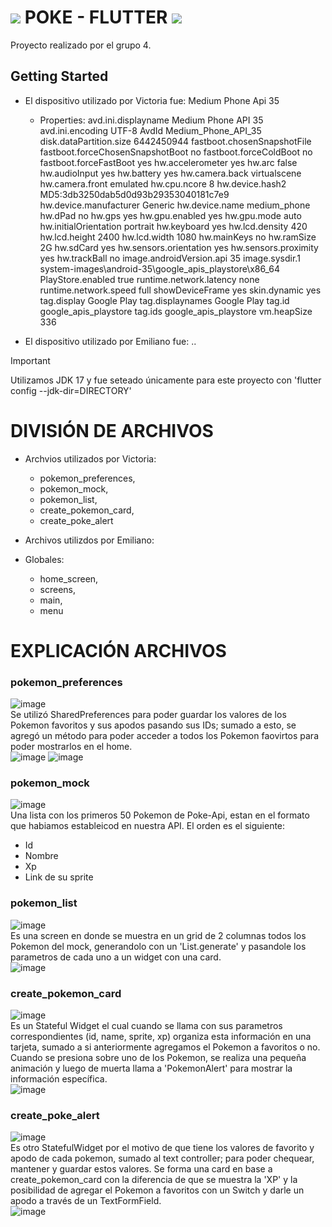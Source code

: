 # ![](https://user-images.githubusercontent.com/1838420/82833707-bec46580-9eb6-11ea-88d8-2dd033cc742d.png) POKE - FLUTTER ![](https://user-images.githubusercontent.com/1838420/82833707-bec46580-9eb6-11ea-88d8-2dd033cc742d.png)

Proyecto realizado por el grupo 4.

## Getting Started

- El dispositivo utilizado por Victoria fue: Medium Phone Api 35
  - Properties:
avd.ini.displayname              Medium Phone API 35
avd.ini.encoding                 UTF-8
AvdId                            Medium_Phone_API_35
disk.dataPartition.size          6442450944
fastboot.chosenSnapshotFile      
fastboot.forceChosenSnapshotBoot no
fastboot.forceColdBoot           no
fastboot.forceFastBoot           yes
hw.accelerometer                 yes
hw.arc                           false
hw.audioInput                    yes
hw.battery                       yes
hw.camera.back                   virtualscene
hw.camera.front                  emulated
hw.cpu.ncore                     8
hw.device.hash2                  MD5:3db3250dab5d0d93b29353040181c7e9
hw.device.manufacturer           Generic
hw.device.name                   medium_phone
hw.dPad                          no
hw.gps                           yes
hw.gpu.enabled                   yes
hw.gpu.mode                      auto
hw.initialOrientation            portrait
hw.keyboard                      yes
hw.lcd.density                   420
hw.lcd.height                    2400
hw.lcd.width                     1080
hw.mainKeys                      no
hw.ramSize                       2G
hw.sdCard                        yes
hw.sensors.orientation           yes
hw.sensors.proximity             yes
hw.trackBall                     no
image.androidVersion.api         35
image.sysdir.1                   system-images\android-35\google_apis_playstore\x86_64\
PlayStore.enabled                true
runtime.network.latency          none
runtime.network.speed            full
showDeviceFrame                  yes
skin.dynamic                     yes
tag.display                      Google Play
tag.displaynames                 Google Play
tag.id                           google_apis_playstore
tag.ids                          google_apis_playstore
vm.heapSize                      336

- El dispositivo utilizado por Emiliano fue: ..

> [!IMPORTANT]
> Utilizamos JDK 17 y fue seteado únicamente para este proyecto con 'flutter config --jdk-dir=DIRECTORY'


# DIVISIÓN DE ARCHIVOS
* Archvios utilizados por Victoria:
   - pokemon_preferences,
   - pokemon_mock,
   - pokemon_list,
   - create_pokemon_card,
   - create_poke_alert
     
* Archivos utilizdos por Emiliano:
  
* Globales:
   - home_screen,
   - screens,
   - main,
   - menu

# EXPLICACIÓN ARCHIVOS
### pokemon_preferences
![image](https://github.com/user-attachments/assets/250d2d4a-c158-442d-bceb-e3a09711c383)
<br>
Se utilizó SharedPreferences para poder guardar los valores de los Pokemon favoritos y sus apodos pasando sus IDs; sumado a esto, se agregó un método para poder acceder a todos los Pokemon faovirtos para poder mostrarlos en el home.
<br>
![image](https://github.com/user-attachments/assets/7643c12d-733c-483d-b65a-a438bace9b2c)
![image](https://github.com/user-attachments/assets/734c4605-1dec-4233-ac06-bb7e7263db15)


### pokemon_mock
![image](https://github.com/user-attachments/assets/8f32f252-498f-471a-8f81-b21ac5a0ebf8)
<br>
Una lista con los primeros 50 Pokemon de Poke-Api, estan en el formato que habiamos estableicod en nuestra API.
El orden es el siguiente:
  - Id
  - Nombre
  - Xp
  - Link de su sprite

### pokemon_list
![image](https://github.com/user-attachments/assets/23dc8667-232c-4e6c-aa0c-50808ae23775)
<br>
Es una screen en donde se muestra en un grid de 2 columnas todos los Pokemon del mock, generandolo con un 'List.generate' y  pasandole los parametros de cada uno a un widget con una card.
<br>
![image](https://github.com/user-attachments/assets/05a9bad4-7d25-4992-b50a-89916a7c78d4)

### create_pokemon_card
![image](https://github.com/user-attachments/assets/440ec660-5a53-4115-93b3-6798b571e3b8)
<br>
Es un Stateful Widget el cual cuando se llama con sus parametros correspondientes (id, name, sprite, xp) organiza esta información en una tarjeta, sumado a si anteriormente agregamos el Pokemon a favoritos o no.
Cuando se presiona sobre uno de los Pokemon, se realiza una pequeña animación y luego de muerta llama a 'PokemonAlert' para mostrar la información específica.
<br>
![image](https://github.com/user-attachments/assets/92af8030-5cc7-48c4-a634-a3f70475f632)

### create_poke_alert
![image](https://github.com/user-attachments/assets/f3f1e7c5-3582-492b-bf49-f9ff7bbd18ec)
<br>
Es otro StatefulWidget por el motivo de que tiene los valores de favorito y apodo de cada pokemon, sumado al text controller; para poder chequear, mantener y guardar estos valores.
Se forma una card en base a create_pokemon_card con la diferencia de que se muestra la 'XP' y la posibilidad de agregar el Pokemon a favoritos con un Switch y darle un apodo a través de un TextFormField.
<br>
![image](https://github.com/user-attachments/assets/5feae488-c5a2-4e94-98da-1e1bd36f0a4b)









     
     

